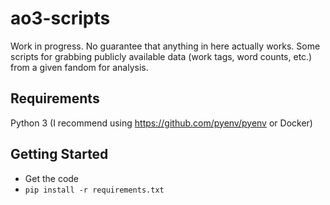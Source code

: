 # ao3-scripts

Work in progress.  No guarantee that anything in here actually works.
Some scripts for grabbing publicly available data (work tags, word counts, etc.) from a given fandom for analysis.

## Requirements
Python 3 (I recommend using https://github.com/pyenv/pyenv or Docker)

## Getting Started
* Get the code
* `pip install -r requirements.txt`
